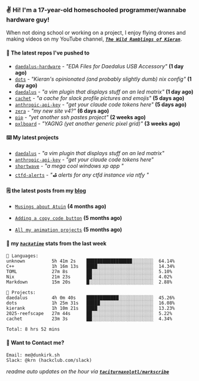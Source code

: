 ### ✌️ Hi! I'm a 17-year-old homeschooled programmer/wannabe hardware guy!

When not doing school or working on a project, I enjoy flying drones and making videos on my YouTube channel, [**_`The Wild Ramblings of Kieran`_**](https://youtube.com/@kieran.rambles).

#### 👷 The latest repos I've pushed to

- [`daedalus-hardware`](https://github.com/geschmit/daedalus-hardware) - _"EDA Files for Daedalus USB Accessory"_ **(1 day ago)**
- [`dots`](https://github.com/taciturnaxolotl/dots) - _"Kieran's opinionated (and probably slightly dumb) nix config"_ **(1 day ago)**
- [`daedalus`](https://github.com/taciturnaxolotl/daedalus) - _"a vim plugin that displays stuff on an led matrix"_ **(1 day ago)**
- [`cachet`](https://github.com/taciturnaxolotl/cachet) - _"a cache for slack profile pictures and emojis"_ **(5 days ago)**
- [`anthropic-api-key`](https://github.com/taciturnaxolotl/anthropic-api-key) - _"get your claude code tokens here"_ **(5 days ago)**
- [`zera`](https://github.com/taciturnaxolotl/zera) - _"my new site v4?"_ **(6 days ago)**
- [`pip`](https://github.com/taciturnaxolotl/pip) - _"yet another ssh pastes project"_ **(2 weeks ago)**
- [`pxlboard`](https://github.com/taciturnaxolotl/pxlboard) - _"YAGNG (yet another generic pixel grid)"_ **(3 weeks ago)**

#### ⌨️ My latest projects

- [`daedalus`](https://github.com/taciturnaxolotl/daedalus) - _"a vim plugin that displays stuff on an led matrix"_
- [`anthropic-api-key`](https://github.com/taciturnaxolotl/anthropic-api-key) - _"get your claude code tokens here"_
- [`shortwave`](https://github.com/taciturnaxolotl/shortwave) - _"a mega cool windows xp app "_
- [`ctfd-alerts`](https://github.com/taciturnaxolotl/ctfd-alerts) - _"⛳ alerts for any ctfd instance via ntfy "_

#### 🗒️ the latest posts from my [blog](https://dunkirk.sh)

- [`Musings about Atuin`](https://dunkirk.sh/blog/atuin/) **(4 months ago)**

- [`Adding a copy code button`](https://dunkirk.sh/blog/adding-a-copy-button/) **(5 months ago)**

- [`All my animation projects`](https://dunkirk.sh/blog/my-animations/) **(5 months ago)**



#### 📡 my [_`hackatime`_](https://waka.hackclub.com) stats from the last week

```text
💾 Languages:
unknown          5h 41m 2s    █████████████████░░░░░░░░  64.14%
C++              1h 16m 13s   ████░░░░░░░░░░░░░░░░░░░░░  14.34%
TOML             27m 8s       ██░░░░░░░░░░░░░░░░░░░░░░░  5.10%
Nix              21m 23s      ██░░░░░░░░░░░░░░░░░░░░░░░  4.02%
Markdown         15m 20s      █░░░░░░░░░░░░░░░░░░░░░░░░  2.88%

💼 Projects:
daedalus         4h 0m 40s    ████████████░░░░░░░░░░░░░  45.26%
dots             1h 25m 31s   █████░░░░░░░░░░░░░░░░░░░░  16.08%
kierank          1h 10m 21s   ████░░░░░░░░░░░░░░░░░░░░░  13.23%
2025-reefscape   27m 44s      ██░░░░░░░░░░░░░░░░░░░░░░░  5.22%
cachet           23m 3s       ██░░░░░░░░░░░░░░░░░░░░░░░  4.34%

Total: 8 hrs 52 mins
```

#### 📮 Want to Contact me?

```text
Email: me@dunkirk.sh
Slack: @krn (hackclub.com/slack)
```

_readme auto updates on the hour via [**`taciturnaxolotl/markscribe`**](https://github.com/taciturnaxolotl/markscribe)_
